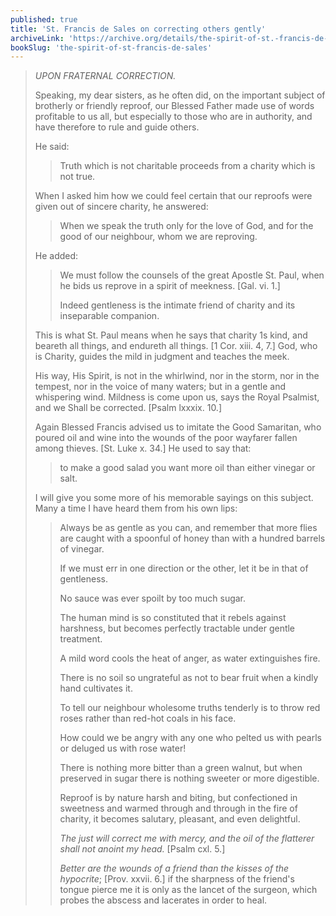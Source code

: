 ```yaml
---
published: true
title: 'St. Francis de Sales on correcting others gently'
archiveLink: 'https://archive.org/details/the-spirit-of-st.-francis-de-sales/page/80?view=theater'
bookSlug: 'the-spirit-of-st-francis-de-sales'
---
```


> *UPON FRATERNAL CORRECTION.*
> 
> Speaking, my dear sisters, as he often did, on the important subject of brotherly or friendly reproof, our Blessed Father made use of words profitable to us all, but especially to those who are in authority, and have therefore to rule and guide others.
> 
> He said:
> 
>> Truth which is not charitable proceeds from a charity which is not true.
> 
> When I asked him how we could feel certain that our reproofs were given out of sincere charity, he answered:
> 
>> When we speak the truth only for the love of God, and for the good of our neighbour, whom we are reproving.
> 
> He added:
> 
>> We must follow the counsels of the great Apostle St. Paul, when he bids us reprove in a spirit of meekness. [Gal. vi. 1.]
>> 
>> Indeed gentleness is the intimate friend of charity and its inseparable companion.
> 
> This is what St. Paul means when he says that charity 1s kind, and beareth all things, and endureth all things. [1 Cor. xiii. 4, 7.] God, who is Charity, guides the mild in judgment and teaches the meek.
> 
> His way, His Spirit, is not in the whirlwind, nor in the storm, nor in the tempest, nor in the voice of many waters; but in a gentle and whispering wind. Mildness is come upon us, says the Royal Psalmist, and we Shall be corrected. [Psalm lxxxix. 10.]
> 
> Again Blessed Francis advised us to imitate the Good Samaritan, who poured oil and wine into the wounds of the poor wayfarer fallen among thieves. [St. Luke x. 34.] He used to say that:
> 
>> to make a good salad you want more oil than either vinegar or salt.
> 
> I will give you some more of his memorable sayings on this subject. Many a time I have heard them from his own lips:
> 
>> Always be as gentle as you can, and remember that more flies are caught with a spoonful of honey than with a hundred barrels of vinegar.
>> 
>> If we must err in one direction or the other, let it be in that of gentleness.
>> 
>> No sauce was ever spoilt by too much sugar.
>> 
>> The human mind is so constituted that it rebels against harshness, but becomes perfectly tractable under gentle treatment.
>> 
>> A mild word cools the heat of anger, as water extinguishes fire.
>> 
>> There is no soil so ungrateful as not to bear fruit when a kindly hand cultivates it.
>> 
>> To tell our neighbour wholesome truths tenderly is to throw red roses rather than red-hot coals in his face.
>> 
>> How could we be angry with any one who pelted us with pearls or deluged us with rose water!
>> 
>> There is nothing more bitter than a green walnut, but when preserved in sugar there is nothing sweeter or more digestible.
>> 
>> Reproof is by nature harsh and biting, but confectioned in sweetness and warmed through and through in the fire of charity, it becomes salutary, pleasant, and even delightful.
>> 
>> *The just will correct me with mercy, and the oil of the flatterer shall not anoint my head.* [Psalm cxl. 5.]
>> 
>> *Better are the wounds of a friend than the kisses of the hypocrite*; [Prov. xxvii. 6.] if the sharpness of the friend's tongue pierce me it is only as the lancet of the surgeon, which probes the abscess and lacerates in order to heal.
